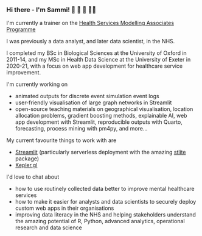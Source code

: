 ### Hi there - I'm Sammi! 🚵 🏸 🎷 👩‍💻

I'm currently a trainer on the [Health Services Modelling Associates Programme](https://sites.google.com/nihr.ac.uk/hsma)

I was previously a data analyst, and later data scientist, in the NHS. 

I completed my BSc in Biological Sciences at the University of Oxford in 2011-14, and my MSc in Health Data Science at the University of Exeter in 2020-21, with a focus on web app development for healthcare service improvement.

I'm currently working on
- animated outputs for discrete event simulation event logs
- user-friendly visualisation of large graph networks in Streamlit
- open-source teaching materials on geographical visualisation, location allocation problems, gradient boosting methods, explainable AI, web app development with Streamlit, reproducible outputs with Quarto, forecasting, process mining with pm4py, and more...   

My current favourite things to work with are
- [Streamlit](https://streamlit.io/) (particularly serverless deployment with the amazing [stlite](https://github.com/whitphx/stlite) package)
- [Kepler.gl](https://kepler.gl/)

I'd love to chat about
- how to use routinely collected data better to improve mental healthcare services
- how to make it easier for analysts and data scientists to securely deploy custom web apps in their organisations
- improving data literacy in the NHS and helping stakeholders understand the amazing potential of R, Python, advanced analytics, operational research and data science 

<!--
**Bergam0t/Bergam0t** is a ✨ _special_ ✨ repository because its `README.md` (this file) appears on your GitHub profile.

Here are some ideas to get you started:

- 🔭 I’m currently working on ...
- 🌱 I’m currently learning ...
- 👯 I’m looking to collaborate on ...
- 🤔 I’m looking for help with ...
- 💬 Ask me about ...
- 📫 How to reach me: ...
- 😄 Pronouns: ...
- ⚡ Fun fact: ...
-->

